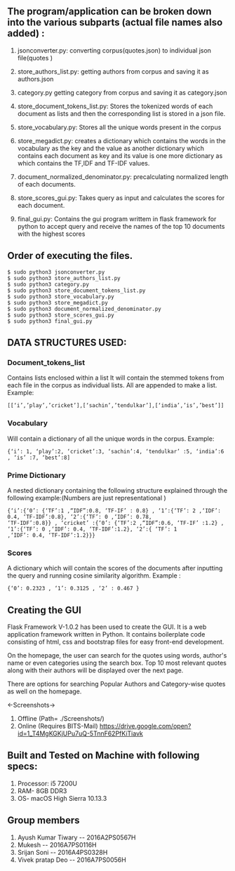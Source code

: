 ## The program/application can be broken down into the various subparts (actual file names also added) :

1. jsonconverter.py:
 converting corpus(quotes.json) to individual json file(quotes )
2. store_authors_list.py:
  getting authors from corpus and saving it as authors.json
3. category.py
   getting category from corpus and saving it as category.json
4. store_document_tokens_list.py:
Stores the tokenized words of each document as lists and then the corresponding list is stored in a json file.

5. store_vocabulary.py:
Stores all the unique words present in the corpus

6. store_megadict.py:
creates a dictionary which contains the words in the vocabulary as the key and the
value as another dictionary which contains each document as key and its value is one more dictionary as which contains the TF,IDF and TF-IDF values.

7. document_normalized_denominator.py:
   precalculating normalized length of each documents.

8.  store_scores_gui.py:
Takes query as input and calculates the scores for each document.

9. final_gui.py: Contains the gui program writtem in flask framework for python to accept query and receive the names of the top 10 documents with the highest scores

## Order of executing the files.
```
$ sudo python3 jsonconverter.py
$ sudo python3 store_authors_list.py
$ sudo python3 category.py
$ sudo python3 store_document_tokens_list.py
$ sudo python3 store_vocabulary.py
$ sudo python3 store_megadict.py
$ sudo python3 document_normalized_denominator.py
$ sudo python3 store_scores_gui.py
$ sudo python3 final_gui.py

```


## DATA STRUCTURES USED:

### Document_tokens_list
Contains lists enclosed within a list
It will contain the stemmed tokens from each file in the corpus as individual lists. All are appended to
make a list. Example:
```
[[‘i’,’play’,’cricket’],[‘sachin’,’tendulkar’],[‘india’,’is’,’best’]]
```
### Vocabulary
Will contain a dictionary of all the unique words in the corpus. Example:
```
{‘i’: 1, ‘play’:2, ‘cricket’:3, ‘sachin’:4, ‘tendulkar’ :5, ‘india’:6 , ‘is’ :7, ‘best’:8]
```
### Prime Dictionary
A nested dictionary containing the following structure explained through the following example:(Numbers are just representational )

```
{‘i’:{‘0’: {‘TF’:1 ,“IDF”:0.8, ‘TF-IF’ : 0.8} , ‘1’:{‘TF’: 2 ,‘IDF’: 0.4, ‘TF-IDF’:0.8}, ‘2’:{‘TF’: 0 ,‘IDF’: 0.78,
‘TF-IDF’:0.8}} , ‘cricket’ :{‘0’: {‘TF’:2 ,“IDF”:0.6, ‘TF-IF’ :1.2} , ‘1’:{‘TF’: 0 ,‘IDF’: 0.4, ‘TF-IDF’:1.2}, ‘2’:{ ‘TF’: 1
,‘IDF’: 0.4, ‘TF-IDF’:1.2}}}
```
### Scores
A dictionary which will contain the scores of the documents after inputting the query and running cosine similarity algorithm. Example :
```
{‘0’: 0.2323 , ‘1’: 0.3125 , ‘2’ : 0.467 }
```
## Creating the GUI

Flask Framework V-1.0.2 has been used to create the GUI. It is a web application framework written in Python. It contains boilerplate code consisting of html, css and bootstrap files for easy front-end development.

On the homepage, the user can search for the quotes using words, author's name or even categories using the search box. Top 10 most relevant quotes along with their authors will be displayed over the next page.

There are options for searching Popular Authors and Category-wise quotes as well on the homepage.

<-Screenshots->
1) Offline
	(Path= ./Screenshots/)
2) Online (Requires BITS-Mail)
	https://drive.google.com/open?id=1_T4MgKGKjUPu7uQ-5TnnF62PfKiTiavk

## Built and Tested on Machine with following specs:
1) Processor: i5 7200U
2) RAM- 8GB DDR3
3) OS- macOS High Sierra 10.13.3


## Group members
1. Ayush Kumar Tiwary    -- 2016A2PS0567H
2. Mukesh                -- 2016A7PS0116H
3. Srijan Soni           -- 2016A4PS0328H
4. Vivek pratap Deo      -- 2016A7PS0056H
